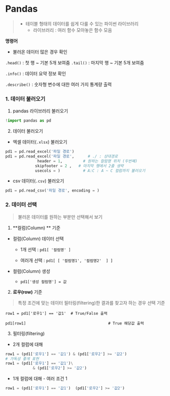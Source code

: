 # Pandas

> - 테이블 형태의 데이터를 쉽게 다룰 수 있는 파이썬 라이브러리
>   - 라이브러리 : 여러 함수 모아놓은 함수 모음



**명령어**  

- 불러온 데이터 많은 경우 확인 

`.head()`  : 첫 행 ~ 기본 5개 보여줌
`.tail()`  :  마지막 행 ~ 기본 5개 보여줌



`.info()`  : 데이터 요약 정보 확인 

`.describe()` : 숫자형 변수에 대한 여러 가지 통계량 출력



### 1. 데이터 불러오기

1. pandas 라이브러리 불러오기

```python
!import pandas as pd 
```



2. 데이터 불러오기

- 엑셀 데이터(`.xlsx`) 불러오기

```python
pd1 = pd.read_excel('파일 경로')
pd1 = pd.read_excel('파일 경로',      # ./ : 상대경로 
              header = 1,		  # 원하는 컬럼명 위치 (두번째)
             skipfooter = 2 ,	# 마지막 행에서 2줄 생략
             usecols = )		  # A:C : A ~ C 컬럼까지 불러오기
```

- csv 데이터(`.csv`) 불러오기

```python
pd1 = pd.read_csv('파일 경로', encoding = )
```



### 2. 데이터 선택

> 불러온 데이터를 원하는 부분만 선택해서 보기



1. **컬럼(Column) ** 기준

- 컬럼(Column) 데이터 선택

  - 1개 선택 : `pd1[ '컬럼명' ]`

  - 여러개 선택 : `pd1[ [ '컬럼명1', '컬럼명2'  ] ]`

- 컬럼(Column) 생성
  - `pd1['생성 컬럼명'] = 값` 



2. **로우(row)** 기준

> 특정 조건에 맞는 데이터 필터링(filtering)한 결과를 찾고자 하는 경우 선택 기준



```
row1 = pd1['로우1'] == '값1'  # True/False 출력 

pd1[row1]									 # True 해당값 출력
```



3. 필터링(filtering)

- 2개 컬럼에 대해

```python
row1 = (pd1['로우1'] == '값1') & (pd1['로우2'] >= '값2')
# 가독성 좋게 표현 
row1 = (pd1['로우1'] == '값1')\
			& (pd1['로우2'] >= '값2')
```

- 1개 컬럼에 대해 - 여러 조건 1

```python
row1 = (pd1['로우1'] == '값1')  (pd1['로우2'] >= '값2')
```

